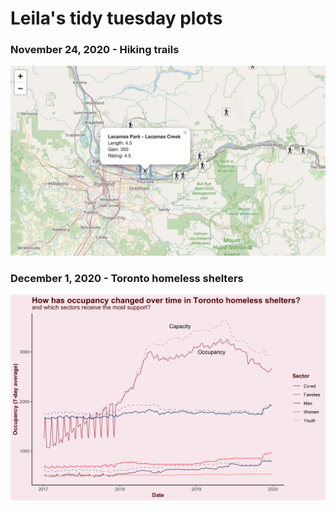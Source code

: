 # Leila's tidy tuesday plots

### November 24, 2020 - Hiking trails
![This is an interactive map that shows the locations of hiking trails around the United States. Clicking on a hiker icon shows the name, length, gain in elevation, and rating of the hike. <br>](2020/2020-11-24.png)

### December 1, 2020 - Toronto homeless shelters
![<br>](2020/2020-12-01.png)

